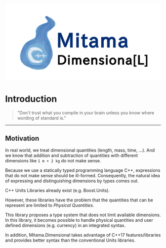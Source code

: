 ![logo](assets/images/logo.png)

# Introduction

>"Don't trust what you compile in your brain unless you know where wording of standard is."

---------------------

## Motivation

In real world, we treat dimensional quantities (length, mass, time, ...).
And we know that addition and subtraction of quantities with different dimensions like `1 m + 2 kg` do not make sense.

Because we use a statically typed programming language C++, expressions that do not make sense should be ill-formed.
Consequently, the natural idea of ​​expressing and distinguishing dimensions by types comes out.

C++ Units Libraries already exist (e.g. Boost.Units).

However, these libraries have the problem that the quantities that can be represent are limited to *Physical Quantities*.

This library proposes a type system that does not limit available dimensions.
In this library, it becomes possible to handle physical quantities and user defined dimensions (e.g. currency) in an integrated syntax.

In addition, Mitama.Dimensional takes advantage of C++17 features/libraries and provides better syntax than the conventional Units libraries.
